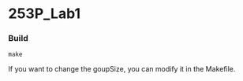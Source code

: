 # 253P_Lab1

### Build

```shell
make
```

If you want to change the goupSize, you can modify it in the Makefile.
